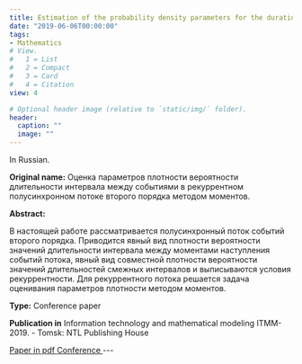 ```yaml
---
title: Estimation of the probability density parameters for the duration of the interval between events in recurrent semi-synchronous event flow of the second order by the moment method
date: "2019-06-06T00:00:00"
tags:
- Mathematics
# View.
#   1 = List
#   2 = Compact
#   3 = Card
#   4 = Citation
view: 4

# Optional header image (relative to `static/img/` folder).
header:
  caption: ""
  image: ""
---
```


In Russian.

**Original name:** Оценка параметров плотности вероятности длительности интервала между событиями в рекуррентном полусинхронном потоке второго порядка методом моментов.

**Abstract:**

В настоящей работе рассматривается полусинхронный поток событий второго порядка. Приводится явный вид плотности вероятности значений длительности интервала между моментами наступления событий потока, явный вид совместной плотности вероятности значений длительностей смежных интервалов и выписываются условия рекуррентности. Для рекуррентного потока решается задача оценивания параметров плотности методом моментов.

**Type:** Conference paper

**Publication in** Information technology and mathematical modeling ITMM-2019. - Tomsk: NTL Publishing House

<a href="https://itmmconf.ru/sites/default/files/ITMM-2019_2.pdf">
  Paper in pdf
</a>

<a href="https://itmmconf.ru/">
  Conference
</a>
---
